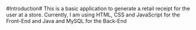 #Introduction#
This is a basic application to generate a retail receipt for the user at a store.
Currently, I am using HTML, CSS and JavaScript for the Front-End and Java and MySQL for the Back-End
